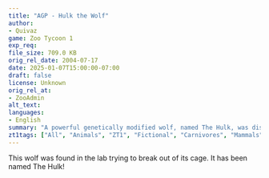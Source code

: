 ```yaml
---
title: "AGP - Hulk the Wolf"
author: 
- Quivaz
game: Zoo Tycoon 1
exp_req:
file_size: 709.0 KB
orig_rel_date: 2004-07-17
date: 2025-01-07T15:00:00-07:00
draft: false
license: Unknown
orig_rel_at: 
- ZooAdmin
alt_text: 
languages:
- English
summary: "A powerful genetically modified wolf, named The Hulk, was discovered in the lab trying to escape its cage."
zt1tags: ["All", "Animals", "ZT1", "Fictional", "Carnivores", "Mammals"]
---
```


This wolf was found in the lab trying to break out of its cage. It has been named The Hulk!
